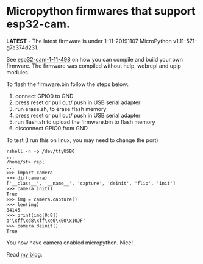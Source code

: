 # Micropython firmwares that support esp32-cam.

**LATEST** - The latest firmware is under 1-11-20191107 MicroPython v1.11-571-g7e374d231.

See [esp32-cam-1-11-498](https://github.com/shariltumin/esp32-cam-micropython/tree/master/esp32-cam-1-11-498) on how you can compile and build your own firmware. The firmware was compiled without help, webrepl and upip modules.

To flash the firmware.bin follow the steps below:
1. connect GPIO0 to GND
2. press reset or pull out/ push in USB serial adapter
3. run erase.sh, to erase flash memory
4. press reset or pull out/ push in USB serial adapter
5. run flash.sh to upload the firmware.bin to flash memory
6. disconnect GPIO0 from GND

To test (I run this on linux, you may need to change the port)

```
rshell -n -p /dev/ttyUSB0
...
/home/st> repl
...
>>> import camera
>>> dir(camera)
['__class__', '__name__', 'capture', 'deinit', 'flip', 'init']
>>> camera.init()
True
>>> img = camera.capture()
>>> len(img)
84145
>>> print(img[0:8])
b'\xff\xd8\xff\xe0\x00\x10JF'
>>> camera.deinit()
True
```
You now have camera enabled micropython. Nice!

Read [my blog](https://kopimojo.blogspot.com/).
